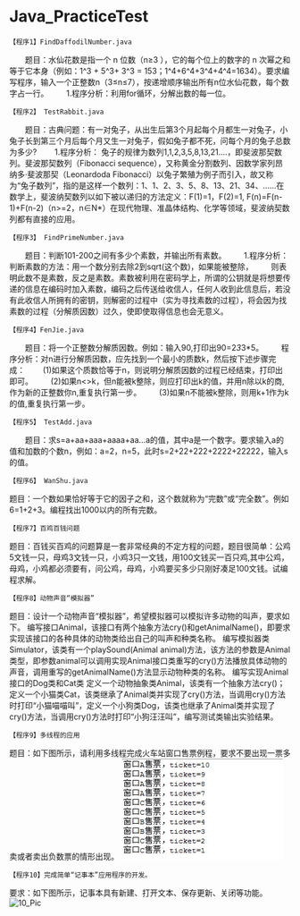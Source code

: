 # Java_PracticeTest

    【程序1】FindDaffodilNumber.java
　　题目：水仙花数是指一个 n 位数（n≥3 ），它的每个位上的数字的 n 次幂之和等于它本身（例如：1^3 + 5^3+ 3^3 = 153；1^4+6^4+3^4+4^4=1634）。要求编写程序，输入一个正整数n（3≤n≤7），按递增顺序输出所有n位水仙花数，每个数字占一行。
　　1.程序分析：利用for循环，分解出数的每一位。
　　
    
    【程序2】 TestRabbit.java
　　题目：古典问题：有一对兔子，从出生后第3个月起每个月都生一对兔子，小兔子长到第三个月后每个月又生一对兔子，假如兔子都不死，问每个月的兔子总数为多少?
　　1.程序分析： 兔子的规律为数列1,1,2,3,5,8,13,21....，即斐波那契数列。斐波那契数列（Fibonacci sequence），又称黄金分割数列、因数学家列昂纳多·斐波那契（Leonardoda Fibonacci）以兔子繁殖为例子而引入，故又称为“兔子数列”，指的是这样一个数列：1、1、2、3、5、8、13、21、34、……在数学上，斐波纳契数列以如下被以递归的方法定义：F(1)=1，F(2)=1, F(n)=F(n-1)+F(n-2)（n>=2，n∈N*）在现代物理、准晶体结构、化学等领域，斐波纳契数列都有直接的应用。
　　
    
    【程序3】 FindPrimeNumber.java
　　题目：判断101-200之间有多少个素数，并输出所有素数。
　　1.程序分析：判断素数的方法：用一个数分别去除2到sqrt(这个数)，如果能被整除，
　　则表明此数不是素数，反之是素数。素数被利用在密码学上，所谓的公钥就是将想要传递的信息在编码时加入素数，编码之后传送给收信人，任何人收到此信息后，若没有此收信人所拥有的密钥，则解密的过程中（实为寻找素数的过程），将会因为找素数的过程（分解质因数）过久，使即使取得信息也会无意义。
　　
    
    【程序4】FenJie.java
　　题目：将一个正整数分解质因数。例如：输入90,打印出90=2*3*3*5。
　　程序分析：对n进行分解质因数，应先找到一个最小的质数k，然后按下述步骤完成：
　　(1)如果这个质数恰等于n，则说明分解质因数的过程已经结束，打印出即可。
　　(2)如果n<>k，但n能被k整除，则应打印出k的值，并用n除以k的商,作为新的正整数你n,重复执行第一步。
　　(3)如果n不能被k整除，则用k+1作为k的值,重复执行第一步。
    
    【程序5】 TestAdd.java
　　题目：求s=a+aa+aaa+aaaa+aa...a的值，其中a是一个数字。要求输入a的值和加数的个数n，例如：a=2，n=5，此时s=2+22+222+2222+22222，输入s的值。
　　
 
　　
    
    【程序6】 WanShu.java
   题目：一个数如果恰好等于它的因子之和，这个数就称为“完数”或“完全数”。例如6=1+2+3。编程找出1000以内的所有完数。
    
    
   
    【程序7】百鸡百钱问题
   题目：百钱买百鸡的问题算是一套非常经典的不定方程的问题，题目很简单：公鸡5文钱一只，母鸡3文钱一只，小鸡3只一文钱，用100文钱买一百只鸡,其中公鸡，母鸡，小鸡都必须要有，问公鸡，母鸡，小鸡要买多少只刚好凑足100文钱。试编程求解。
    
    【程序8】动物声音“模拟器”
   题目：设计一个动物声音“模拟器”，希望模拟器可以模拟许多动物的叫声，要求如下。
   编写接口Animal，该接口有两个抽象方法cry()和getAnimalName()，即要求实现该接口的各种具体的动物类给出自己的叫声和种类名称。
   编写模拟器类Simulator，该类有一个playSound(Animal animal)方法，该方法的参数是Animal类型，即参数animal可以调用实现Animal接口类重写的cry()方法播放具体动物的声音，调用重写的getAnimalName()方法显示动物种类的名称。
   编写实现Animal接口的Dog类和Cat类 定义一个动物抽象类Animal，该类有一个抽象方法cry()；定义一个小猫类Cat，该类继承了Animal类并实现了cry()方法，当调用cry()方法时打印“小猫喵喵叫”，定义一个小狗类Dog，该类也继承了Animal类并实现了cry()方法，当调用cry()方法时打印“小狗汪汪叫”，编写测试类输出实验结果。
    
    【程序9】多线程的应用
   题目：如下图所示，请利用多线程完成火车站窗口售票例程，要求不要出现一票多卖或者卖出负数票的情形出现。
    ![09_Pic](https://github.com/Seacolorfox/Java_PracticeTest/blob/master/img-folder/09_Pic.png)

    【程序10】完成简单“记事本”应用程序的开发。
   要求：如下图所示，记事本具有新建、打开文本、保存更新、关闭等功能。
    ![10_Pic](https://github.com/Seacolorfox/Java_PracticeTest/blob/master/img-folder/10_Pic.png)

